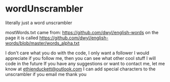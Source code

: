 # wordUnscrambler
literally just a word unscrambler

mostWords.txt came from:
https://github.com/dwyl/english-words
on the page it is called https://github.com/dwyl/english-words/blob/master/words_alpha.txt

I don't care what you do with the code, I only want a follower
I would appreciate if you follow me, then you can see what other cool stuff I will code in the future
If you have any suggestions or want to contact me, let me know at ethienduckett@outlook.com
I can add special characters to the unscrambler if you email me
thank you
